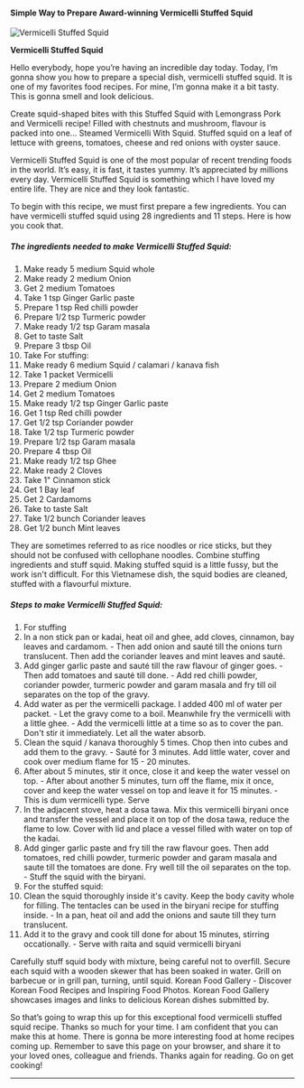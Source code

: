             

#### Simple Way to Prepare Award-winning Vermicelli Stuffed Squid

![Vermicelli Stuffed Squid](https://img-global.cpcdn.com/recipes/839311d3a878eef6/751x532cq70/vermicelli-stuffed-squid-recipe-main-photo.jpg)

**Vermicelli Stuffed Squid**

Hello everybody, hope you’re having an incredible day today. Today, I’m gonna show you how to prepare a special dish, vermicelli stuffed squid. It is one of my favorites food recipes. For mine, I’m gonna make it a bit tasty. This is gonna smell and look delicious.

Create squid-shaped bites with this Stuffed Squid with Lemongrass Pork and Vermicelli recipe! Filled with chestnuts and mushroom, flavour is packed into one… Steamed Vermicelli With Squid. Stuffed squid on a leaf of lettuce with greens, tomatoes, cheese and red onions with oyster sauce.

Vermicelli Stuffed Squid is one of the most popular of recent trending foods in the world. It’s easy, it is fast, it tastes yummy. It’s appreciated by millions every day. Vermicelli Stuffed Squid is something which I have loved my entire life. They are nice and they look fantastic.

To begin with this recipe, we must first prepare a few ingredients. You can have vermicelli stuffed squid using 28 ingredients and 11 steps. Here is how you cook that.

##### The ingredients needed to make Vermicelli Stuffed Squid:

1.  Make ready 5 medium Squid whole
2.  Make ready 2 medium Onion
3.  Get 2 medium Tomatoes
4.  Take 1 tsp Ginger Garlic paste
5.  Prepare 1 tsp Red chilli powder
6.  Prepare 1/2 tsp Turmeric powder
7.  Make ready 1/2 tsp Garam masala
8.  Get to taste Salt
9.  Prepare 3 tbsp Oil
10.  Take For stuffing:
11.  Make ready 6 medium Squid / calamari / kanava fish
12.  Take 1 packet Vermicelli
13.  Prepare 2 medium Onion
14.  Get 2 medium Tomatoes
15.  Make ready 1/2 tsp Ginger Garlic paste
16.  Get 1 tsp Red chilli powder
17.  Get 1/2 tsp Coriander powder
18.  Take 1/2 tsp Turmeric powder
19.  Prepare 1/2 tsp Garam masala
20.  Prepare 4 tbsp Oil
21.  Make ready 1/2 tsp Ghee
22.  Make ready 2 Cloves
23.  Take 1" Cinnamon stick
24.  Get 1 Bay leaf
25.  Get 2 Cardamoms
26.  Take to taste Salt
27.  Take 1/2 bunch Coriander leaves
28.  Get 1/2 bunch Mint leaves

They are sometimes referred to as rice noodles or rice sticks, but they should not be confused with cellophane noodles. Combine stuffing ingredients and stuff squid. Making stuffed squid is a little fussy, but the work isn't difficult. For this Vietnamese dish, the squid bodies are cleaned, stuffed with a flavourful mixture.

##### Steps to make Vermicelli Stuffed Squid:

1.  For stuffing
2.  In a non stick pan or kadai, heat oil and ghee, add cloves, cinnamon, bay leaves and cardamom. - Then add onion and sauté till the onions turn translucent. Then add the coriander leaves and mint leaves and sauté.
3.  Add ginger garlic paste and sauté till the raw flavour of ginger goes. - Then add tomatoes and sauté till done. - Add red chilli powder, coriander powder, turmeric powder and garam masala and fry till oil separates on the top of the gravy.
4.  Add water as per the vermicelli package. I added 400 ml of water per packet. - Let the gravy come to a boil. Meanwhile fry the vermicelli with a little ghee. - Add the vermicelli little at a time so as to cover the pan. Don't stir it immediately. Let all the water absorb.
5.  Clean the squid / kanava thoroughly 5 times. Chop then into cubes and add them to the gravy. - Sauté for 3 minutes. Add little water, cover and cook over medium flame for 15 - 20 minutes.
6.  After about 5 minutes, stir it once, close it and keep the water vessel on top. - After about another 5 minutes, turn off the flame, mix it once, cover and keep the water vessel on top and leave it for 15 minutes. - This is dum vermicelli type. Serve
7.  In the adjacent stove, heat a dosa tawa. Mix this vermicelli biryani once and transfer the vessel and place it on top of the dosa tawa, reduce the flame to low. Cover with lid and place a vessel filled with water on top of the kadai.
8.  Add ginger garlic paste and fry till the raw flavour goes. Then add tomatoes, red chilli powder, turmeric powder and garam masala and saute till the tomatoes are done. Fry well till the oil separates on the top. - Stuff the squid with the biryani.
9.  For the stuffed squid:
10.  Clean the squid thoroughly inside it's cavity. Keep the body cavity whole for filling. The tentacles can be used in the biryani recipe for stuffing inside. - In a pan, heat oil and add the onions and saute till they turn translucent.
11.  Add it to the gravy and cook till done for about 15 minutes, stirring occationally. - Serve with raita and squid vermicelli biryani

Carefully stuff squid body with mixture, being careful not to overfill. Secure each squid with a wooden skewer that has been soaked in water. Grill on barbecue or in grill pan, turning, until squid. Korean Food Gallery - Discover Korean Food Recipes and Inspiring Food Photos. Korean Food Gallery showcases images and links to delicious Korean dishes submitted by.

So that’s going to wrap this up for this exceptional food vermicelli stuffed squid recipe. Thanks so much for your time. I am confident that you can make this at home. There is gonna be more interesting food at home recipes coming up. Remember to save this page on your browser, and share it to your loved ones, colleague and friends. Thanks again for reading. Go on get cooking!

* * *